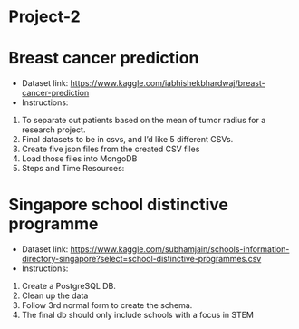 # Project-2 
# Breast cancer prediction

* Dataset link: https://www.kaggle.com/iabhishekbhardwaj/breast-cancer-prediction
* Instructions:

1. To separate out patients based on the mean of tumor radius for a research project.
2. Final datasets to be in csvs, and I’d like 5 different CSVs.
3. Create five json files from the created CSV files
4. Load those files into MongoDB
5. Steps and Time Resources:

# Singapore school distinctive programme

* Dataset link: https://www.kaggle.com/subhamjain/schools-information-directory-singapore?select=school-distinctive-programmes.csv
* Instructions:
 
1. Create a PostgreSQL DB.
2. Clean up the data
3. Follow 3rd normal form to create the schema.
4. The final db should only include schools with a focus in STEM
